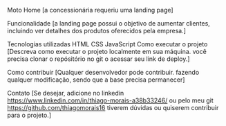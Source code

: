 Moto Home
[a concessionária requeriu uma landing page]

Funcionalidade
[a landing page possui o objetivo de aumentar clientes, incluindo ver detalhes dos produtos oferecidos pela empresa.]

Tecnologias utilizadas
HTML
CSS
JavaScript
Como executar o projeto
[Descreva como executar o projeto localmente em sua máquina. você precisa clonar o repósitório no git o acessar seu link de deploy.]

Como contribuir
[Qualquer desenvolvedor pode contribuir. fazendo qualquer modificação, sendo que a base precisa permanecer]


Contato
[Se desejar, adicione no linkedin https://www.linkedin.com/in/thiago-morais-a38b33246/  ou pelo meu git https://github.com/thiagomorais16 tiverem dúvidas ou quiserem contribuir para o projeto.]


